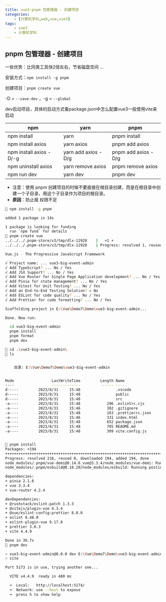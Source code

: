 ```yaml
---
title: vue3-pnpm 包管理器 - 创建项目
categories: 
    - [计算机学科,web,vue,vue3]
tags:
    - vue3
    - 计算机学科
---
```


## pnpm 包管理器 - 创建项目

一些优势：比同类工具快2倍左右，节省磁盘空间 … 

安装方式：`npm install -g pnpm` 

创建项目：`pnpm create vue` 

-D = `--save-dev` ，-g = `--global` 

dev启动项目，具体的启动方式看package.json中怎么配置vue3一般使用vite来启动

| npm                     | yarn                | pnpm                |
| ----------------------- | ------------------- | ------------------- |
| npm install             | yarn                | pnpm install        |
| npm install axios       | yarn axios          | pnpm add axios      |
| npm install axios -D/-g | yarn add axios -D/g | pnpm add axios -D/g |
| npm uninstall axios     | yarn remove axios   | pnpm remove axios   |
| npm run dev             | yarn dev            | pnpm dev            |

-  <span alt='solid'>注意</span>：使用 pnpm 创建项目的时候不要直接在根目录创建，而是在根目录中创建一个子目录，用这个子目录作为项目的根目录。
-  **原因**：防止报 权限不足

```sh
 npm install -g pnpm

added 1 package in 14s

1 package is looking for funding
  run `npm fund` for details
 pnpm create vue
../../../.pnpm-store/v3/tmp/dlx-12928    |   +1 +
../../../.pnpm-store/v3/tmp/dlx-12928    | Progress: resolved 1, reused 0, downloaded 1, added 1, done

Vue.js - The Progressive JavaScript Framework

√ Project name: ... vue3-big-event-admin
√ Add TypeScript? ... No / Yes
√ Add JSX Support? ... No / Yes
√ Add Vue Router for Single Page Application development? ... No / Yes
√ Add Pinia for state management? ... No / Yes
√ Add Vitest for Unit Testing? ... No / Yes
√ Add an End-to-End Testing Solution? » No
√ Add ESLint for code quality? ... No / Yes
√ Add Prettier for code formatting? ... No / Yes

Scaffolding project in E:\Vue\Demo7\Demo\vue3-big-event-admin...

Done. Now run:

  cd vue3-big-event-admin
  pnpm install
  pnpm format
  pnpm dev

 cd .\vue3-big-event-admin\
 ls


    目录: E:\Vue\Demo7\Demo\vue3-big-event-admin


Mode                 LastWriteTime         Length Name
----                 -------------         ------ ----
d-----         2023/8/31     15:48                .vscode
d-----         2023/8/31     15:48                public
d-----         2023/8/31     15:48                src
-a----         2023/8/31     15:48            296 .eslintrc.cjs
-a----         2023/8/31     15:46            302 .gitignore
-a----         2023/8/31     15:48            163 .prettierrc.json
-a----         2023/8/31     15:46            331 index.html
-a----         2023/8/31     15:48            652 package.json
-a----         2023/8/31     15:48            705 README.md
-a----         2023/8/31     15:48            309 vite.config.js


 pnpm install
Packages: +194
++++++++++++++++++++++++++++++++++++++++++++++++++++++++++++++++++++++++++++++++++++++++++++++++++++++++++++++++++++++++++++++++++++++++++++++++++++++++++
Progress: resolved 216, reused 0, downloaded 194, added 194, done
node_modules/.pnpm/vue-demi@0.14.6_vue@3.3.4/node_modules/vue-demi: Running postinstall script, done in 281ms
node_modules/.pnpm/esbuild@0.18.20/node_modules/esbuild: Running postinstall script, done in 230ms

dependencies:
+ pinia 2.1.6
+ vue 3.3.4
+ vue-router 4.2.4

devDependencies:
+ @rushstack/eslint-patch 1.3.3
+ @vitejs/plugin-vue 4.3.4
+ @vue/eslint-config-prettier 8.0.0
+ eslint 8.48.0
+ eslint-plugin-vue 9.17.0
+ prettier 3.0.3
+ vite 4.4.9

Done in 36.7s
 pnpm dev

> vue3-big-event-admin@0.0.0 dev E:\Vue\Demo7\Demo\vue3-big-event-admin
> vite

Port 5173 is in use, trying another one...

  VITE v4.4.9  ready in 480 ms

  ➜  Local:   http://localhost:5174/
  ➜  Network: use --host to expose
  ➜  press h to show help
```

